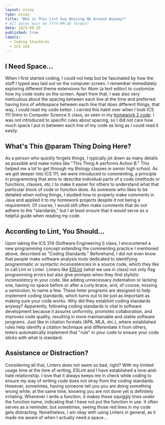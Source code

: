 ```yaml
---
layout: essay
type: essay
title: "Who is This Lint Guy Bossing Me Around Anyway?"
# All dates must be YYYY-MM-DD format!
date: 2023-09-20
published: true
labels:
  - Coding Standards
  - ICS 314
---
```


## I Need Space...
<p>
When I first started coding, I could not help but be fascinated by how the stuff I typed was laid out on the computer screen. I remember immediately exploring different theme extensions for Atom (a text editor) to customize how my code looks on the screen. Apart from that, I was also very meticulous about the spacing between each line at the time and preferred having tons of whitespace between each line that does different things; that way, I could read my code better. I carried this habit over when I took ICS 111 (Intro to Computer Science I) class, as seen in my <a href="https://github.com/aaron-ancheta/ics111-hw2/blob/main/Assignment02.java" target="_blank">homework 2 code</a>. I was not introduced to specific rules about spacing, so I did not care how much space I put in between each line of my code as long as I could read it easily.
</p>

## What's This @param Thing Doing Here?
<p>
As a person who quickly forgets things, I typically jot down as many details as possible and make notes like "This Thing A performs Action B." This helped me a lot to get through my Biology classes in senior high school. As we got deeper into ICS 111, we were introduced to commenting, a principle in programming that aims to describe individual parts of a code (methods or functions, classes, etc.) to make it easier for others to understand what that particular block of code or function does. As someone who likes to be detailed when noting things, I studied how to properly make comments in Java and applied it to my homework projects despite it not being a requirement. Of course, I would still often make comments that do not adhere to the "standards," but I at least ensure that it would serve as a helpful guide when reading my code. 
</p>

## According to Lint, You Should...
<p>
Upon taking the ICS 314 (Software Engineering I) class, I encountered a new programming concept extending the commenting practice I mentioned above, described as "Coding Standards." Beforehand, I did not even know that people make software analysis tools dedicated to identifying programmatic or syntactic inconsistencies in a source code, which they like to call Lint or Linter. Linters like <a href="https://eslint.org/" target="_blank">ESLint</a> (what we use in class) not only flag programming errors but also give prompts when they find stylistic inconsistency in your code, like adding unnecessary indentation or lacking one, having no space before or after a curly brace, and, of course, missing a semicolon, to name a few. These linter programs are designed to help implement coding standards, which turns out to be just as important as making sure your code works. Why did they establish coding standards anyway? Apparently, following coding standards is vital in software development because it assures uniformity, promotes collaboration, and improves code quality, resulting in more maintainable and stable software programs. Just like in citation formats (APA, MLA, etc.), where established rules help identify a citation technique and differentiate it from others, linters automatically implement that "rule" in your code to ensure your code sticks with what is standard.
</p>

## Assistance or Distraction?
<p>
Considering all that, Linters does not seem so bad, right? With my limited usage time at the time of writing, ESLint and I have established a love-and-hate relationship. I love that it always keeps me in check while coding to ensure my way of writing code does not stray from the coding standards. However, sometimes, having someone tell you you are doing something wrong while, at the same time, knowing you are not done yet is definitely irritating. Whenever I write a function, it makes these squiggly lines under the function name, indicating that I have not put the function in use. It often serves as a reminder, but sometimes, seeing those red lines in my code gets distracting. Nonetheless, I am okay with using Linters in general, as it made me aware of when I actually need a space...
</p>